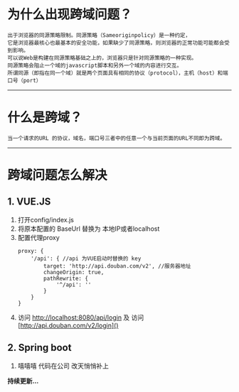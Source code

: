 # 为什么出现跨域问题？
    出于浏览器的同源策略限制。同源策略（Sameoriginpolicy）是一种约定，
    它是浏览器最核心也最基本的安全功能，如果缺少了同源策略，则浏览器的正常功能可能都会受到影响。  
    可以说Web是构建在同源策略基础之上的，浏览器只是针对同源策略的一种实现。
    同源策略会阻止一个域的javascript脚本和另外一个域的内容进行交互。
    所谓同源（即指在同一个域）就是两个页面具有相同的协议（protocol），主机（host）和端口号（port）

---

# 什么是跨域？
    当一个请求的URL 的协议，域名，端口号三者中的任意一个与当前页面的URL不同即为跨域。

---

# 跨域问题怎么解决

   ## 1. VUE.JS
1. 打开config/index.js
2. 将原本配置的 BaseUrl 替换为 本地IP或者localhost
3. 配置代理proxy
    ```
    proxy: {
        '/api': { //api 为VUE启动时替换的 key
            target: 'http://api.douban.com/v2', //服务器地址
            changeOrigin: true,
            pathRewrite: {
                '^/api': ''
            }
        }
    }
4. 访问 [http://localhost:8080/api/login]() 及 访问 [http://api.douban.com/v2/login]()
## 2. Spring boot
1. 嘻嘻嘻  代码在公司  改天悄悄补上




**持续更新...**

